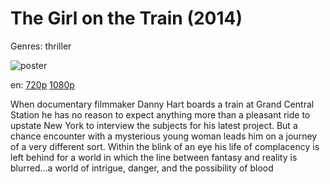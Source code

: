 # The Girl on the Train (2014)

Genres: thriller

![poster](http://image.tmdb.org/t/p/w500/5QW22pPA2XbBtolDHv9Ql0UxSHW.jpg)

en:
  [720p](magnet:?xt=urn:btih:5738E09CDDA692897A8F096BD2FDF6D9BC9B383E&tr=udp://glotorrents.pw:6969/announce&tr=udp://tracker.opentrackr.org:1337/announce&tr=udp://torrent.gresille.org:80/announce&tr=udp://tracker.openbittorrent.com:80&tr=udp://tracker.coppersurfer.tk:6969&tr=udp://tracker.leechers-paradise.org:6969&tr=udp://p4p.arenabg.ch:1337&tr=udp://tracker.internetwarriors.net:1337)
  [1080p](magnet:?xt=urn:btih:B76343193973A4761B22CF77247274B38A21C7B9&tr=udp://glotorrents.pw:6969/announce&tr=udp://tracker.opentrackr.org:1337/announce&tr=udp://torrent.gresille.org:80/announce&tr=udp://tracker.openbittorrent.com:80&tr=udp://tracker.coppersurfer.tk:6969&tr=udp://tracker.leechers-paradise.org:6969&tr=udp://p4p.arenabg.ch:1337&tr=udp://tracker.internetwarriors.net:1337)
  


When documentary filmmaker Danny Hart boards a train at Grand Central Station he has no reason to expect anything more than a pleasant ride to upstate New York to interview the subjects for his latest project. But a chance encounter with a mysterious young woman leads him on a journey of a very different sort. Within the blink of an eye his life of complacency is left behind for a world in which the line between fantasy and reality is blurred...a world of intrigue, danger, and the possibility of blood